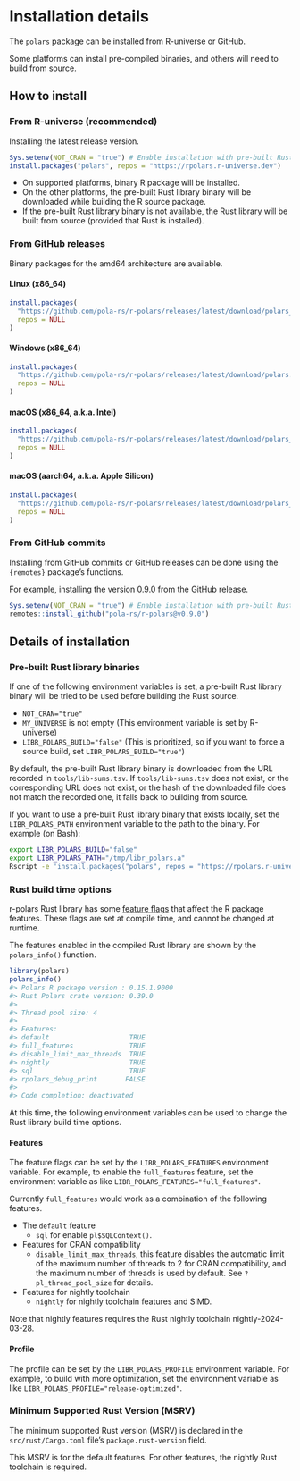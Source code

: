 # Installation details


The `polars` package can be installed from R-universe or GitHub.

Some platforms can install pre-compiled binaries, and others will need
to build from source.

## How to install

### From R-universe (recommended)

Installing the latest release version.

``` r
Sys.setenv(NOT_CRAN = "true") # Enable installation with pre-built Rust library binary, or enable Rust caching
install.packages("polars", repos = "https://rpolars.r-universe.dev")
```

-   On supported platforms, binary R package will be installed.
-   On the other platforms, the pre-built Rust library binary will be
    downloaded while building the R source package.
-   If the pre-built Rust library binary is not available, the Rust
    library will be built from source (provided that Rust is installed).

### From GitHub releases

Binary packages for the amd64 architecture are available.

#### Linux (x86_64)

``` r
install.packages(
  "https://github.com/pola-rs/r-polars/releases/latest/download/polars__x86_64-pc-linux-gnu.gz",
  repos = NULL
)
```

#### Windows (x86_64)

``` r
install.packages(
  "https://github.com/pola-rs/r-polars/releases/latest/download/polars.zip",
  repos = NULL
)
```

#### macOS (x86_64, a.k.a. Intel)

``` r
install.packages(
  "https://github.com/pola-rs/r-polars/releases/latest/download/polars__x86_64-apple-darwin20.tgz",
  repos = NULL
)
```

#### macOS (aarch64, a.k.a. Apple Silicon)

``` r
install.packages(
  "https://github.com/pola-rs/r-polars/releases/latest/download/polars__aarch64-apple-darwin20.tgz",
  repos = NULL
)
```

### From GitHub commits

Installing from GitHub commits or GitHub releases can be done using the
`{remotes}` package’s functions.

For example, installing the version 0.9.0 from the GitHub release.

``` r
Sys.setenv(NOT_CRAN = "true") # Enable installation with pre-built Rust library binary, or enable Rust caching
remotes::install_github("pola-rs/r-polars@v0.9.0")
```

## Details of installation

### Pre-built Rust library binaries

If one of the following environment variables is set, a pre-built Rust
library binary will be tried to be used before building the Rust source.

-   `NOT_CRAN="true"`
-   `MY_UNIVERSE` is not empty (This environment variable is set by
    R-universe)
-   `LIBR_POLARS_BUILD="false"` (This is prioritized, so if you want to
    force a source build, set `LIBR_POLARS_BUILD="true"`)

By default, the pre-built Rust library binary is downloaded from the URL
recorded in `tools/lib-sums.tsv`. If `tools/lib-sums.tsv` does not
exist, or the corresponding URL does not exist, or the hash of the
downloaded file does not match the recorded one, it falls back to
building from source.

If you want to use a pre-built Rust library binary that exists locally,
set the `LIBR_POLARS_PATH` environment variable to the path to the
binary. For example (on Bash):

``` sh
export LIBR_POLARS_BUILD="false"
export LIBR_POLARS_PATH="/tmp/libr_polars.a"
Rscript -e 'install.packages("polars", repos = "https://rpolars.r-universe.dev", type = "source")'
```

### Rust build time options

r-polars Rust library has some [feature
flags](https://doc.rust-lang.org/cargo/reference/features.html) that
affect the R package features. These flags are set at compile time, and
cannot be changed at runtime.

The features enabled in the compiled Rust library are shown by the
`polars_info()` function.

``` r
library(polars)
polars_info()
#> Polars R package version : 0.15.1.9000
#> Rust Polars crate version: 0.39.0
#> 
#> Thread pool size: 4 
#> 
#> Features:                               
#> default                    TRUE
#> full_features              TRUE
#> disable_limit_max_threads  TRUE
#> nightly                    TRUE
#> sql                        TRUE
#> rpolars_debug_print       FALSE
#> 
#> Code completion: deactivated
```

At this time, the following environment variables can be used to change
the Rust library build time options.

#### Features

The feature flags can be set by the `LIBR_POLARS_FEATURES` environment
variable. For example, to enable the `full_features` feature, set the
environment variable as like `LIBR_POLARS_FEATURES="full_features"`.

Currently `full_features` would work as a combination of the following
features.

-   The `default` feature
    -   `sql` for enable `pl$SQLContext()`.
-   Features for CRAN compatibility
    -   `disable_limit_max_threads`, this feature disables the automatic
        limit of the maximum number of threads to 2 for CRAN
        compatibility, and the maximum number of threads is used by
        default. See `?pl_thread_pool_size` for details.
-   Features for nightly toolchain
    -   `nightly` for nightly toolchain features and SIMD.

Note that nightly features requires the Rust nightly toolchain
nightly-2024-03-28.

#### Profile

The profile can be set by the `LIBR_POLARS_PROFILE` environment
variable. For example, to build with more optimization, set the
environment variable as like `LIBR_POLARS_PROFILE="release-optimized"`.

### Minimum Supported Rust Version (MSRV)

The minimum supported Rust version (MSRV) is declared in the
`src/rust/Cargo.toml` file’s `package.rust-version` field.

This MSRV is for the default features. For other features, the nightly
Rust toolchain is required.
